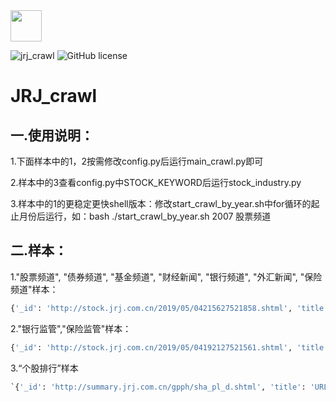 <div align="left">
    <img src='https://ftp.bmp.ovh/imgs/2020/08/b77a8439ea51e080.jpg' height="50" width="50" >
 </div>


![jrj_crawl](https://badgen.net/badge/JRJ/crawl?icon=github)
![GitHub license](https://badgen.net/github/license/HUANGZHIHAO1994/JRJ_crawl?color=green)

# JRJ_crawl

## 一.使用说明：

1.下面样本中的1，2按需修改config.py后运行main_crawl.py即可

2.样本中的3查看config.py中STOCK_KEYWORD后运行stock_industry.py

3.样本中的1的更稳定更快shell版本：修改start_crawl_by_year.sh中for循环的起止月份后运行，如：bash ./start_crawl_by_year.sh 2007 股票频道

## 二.样本：

1."股票频道", "债券频道", "基金频道", "财经新闻", "银行频道", "外汇新闻", "保险频道"样本：

```python
{'_id': 'http://stock.jrj.com.cn/2019/05/04215627521858.shtml', 'title': '国金证券：美股的估值优势目前不复存在', 'url': 'http://stock.jrj.com.cn/2019/05/04215627521858.shtml', 'keyword': '', 'create_time': '2019-05-04 21:56:00', 'source': '证券时报网', 'content': '  证券时报e公司讯，国金证券(行情600109,诊股)认为，客观上讲，随着美股不断的创出历史新高，美股的估值优势目前不复存在，当前美股的估值处于历史估值中位数以上（尽管还没触及到历史的估值高点），后续美股的上涨更多的依赖于上市公司持续优异的业绩驱动，而这由美国自身经济和核心竞争力所决定。数据显示，截至于4月底，标普500指数、纳斯达克指数估值分别为19.1倍、34.5倍，高于2010年以来历史均值水平。', 'year': 2019, 'crawl_time': '2020-09-03 16:06:44'}
```

2."银行监管","保险监管"样本：

```python
{'_id': 'http://stock.jrj.com.cn/2019/05/04192127521561.shtml', 'title': '财政部长出席亚洲开发银行理事会第52届年会', 'url': 'http://stock.jrj.com.cn/2019/05/04192127521561.shtml', 'keyword': '', 'create_time': '2019-05-04 19:21:00', 'source': '证券时报网', 'content': '  证券时报e公司讯，5月3-4日，亚洲开发银行理事会第52届年会在斐济楠迪举行，财政部长刘昆率中国代表团出席会议。刘昆指出，在全球经济放缓、下行风险突出的背景下，亚太各国要结合本国国情，采取适当的宏观经济政策，保持经济稳定增长；要坚持多边主义，实现区域经济互利共赢；要有效防控金融风险，维护亚太经济金融稳定。中国政府不断创新和完善宏观调控、实施更大规模减税降费、防范和化解系统性金融风险，推动高质量发展。', 'year': 2019, 'crawl_time': '2020-09-03 08:13:02'}
```



3.“个股排行”样本

```python
`{'_id': 'http://summary.jrj.com.cn/gpph/sha_pl_d.shtml', 'title': 'URL_INCREASE_H', 'url': 'http://summary.jrj.com.cn/gpph/sha_pl_d.shtml', 'keyword': '涨幅', 'rank': [['688378', 'N奥来德', '51.25%'], ['605006', 'N山玻', '44.01%'], ['688277', '天智航', '19.99%'], ['688017', '绿的谐波', '16.35%'], ['688339', '亿华通', '15.36%'], ['688418', '震有科技', '14.79%'], ['600227', '圣济堂', '10.03%'], ['603919', '金徽酒', '10.01%'], ['605333', '沪光股份', '10.01%'], ['603156', '养元饮品', '10.01%'], ['605123', '派克新材', '10.00%'], ['603536', '惠发食品', '10.00%'], ['603877', '太平鸟', '10.00%'], ['600753', '东方银星', '9.99%'], ['600983', '惠而浦', '9.99%'], ['603959', '百利科技', '9.99%'], ['600993', '马应龙', '9.98%'], ['601798', '蓝科高新', '9.97%'], ['600397', '安源煤业', '9.96%'], ['688521', '芯原股份', '9.30%']], 'crawl_time': '2020-09-03 23:32:32'}
```

